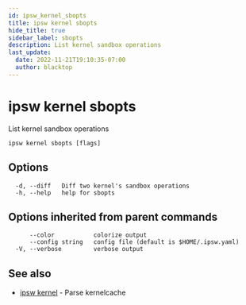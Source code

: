 ```yaml
---
id: ipsw_kernel_sbopts
title: ipsw kernel sbopts
hide_title: true
sidebar_label: sbopts
description: List kernel sandbox operations
last_update:
  date: 2022-11-21T19:10:35-07:00
  author: blacktop
---
```

# ipsw kernel sbopts

List kernel sandbox operations

```
ipsw kernel sbopts [flags]
```

## Options

```
  -d, --diff   Diff two kernel's sandbox operations
  -h, --help   help for sbopts
```

## Options inherited from parent commands

```
      --color           colorize output
      --config string   config file (default is $HOME/.ipsw.yaml)
  -V, --verbose         verbose output
```

## See also

* [ipsw kernel](/docs/cli/kernel/ipsw_kernel)	 - Parse kernelcache

